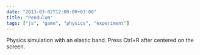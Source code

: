```yaml
---
date: "2013-03-02T12:00:00+03:00"
title: "Pendulum"
tags: ["js", "game", "physics", "experiment"]
---
```


Physics simulation with an elastic band. Press Ctrl+R after centered on the screen.

<!--more-->
<canvas id="view"></canvas>

<script>
TAU = Math.PI*2;
SCREEN = {x: 800, y: 640};

canvas = document.getElementById("view");
canvas.width = 800;
canvas.height = 640;
ctx = canvas.getContext("2d");

mouse = {
	pos : {x:SCREEN.x/2, y:SCREEN.y/2},
	size : 4,
	draw: function(ctx){
		ctx.fillStyle = "#f00";
		ctx.strokeStyle = "#ccc";
		ctx.lineWidth = 4;
		ctx.beginPath();
		ctx.arc(this.pos.x, this.pos.y, this.size, 0, TAU, 0);
		ctx.fill();
		ctx.stroke();
	}
};

canvas.onmousemove = function(e){
	mouse.pos = { 
		x: e.clientX - canvas.offsetLeft,	
		y: e.clientY - canvas.offsetTop
	};
};

gravity = -300;
points = 0;

ball = {
	pos : {x:SCREEN.x/2, y:SCREEN.y/2},
	speed : {x: 0, y: 0},
	controller : mouse,
	size : 10,
	weight : 2,
	tension : 0,
	draw : function(ctx){
		ctx.lineWidth = 10;

		if(this.controller){
			ctx.fillStyle = "#fff";
			ctx.strokeStyle = "hsla(" + 
				((Math.exp(-this.tension/2000)*120)|0) + 
				", 70%, 60%, 1.0)";
			ctx.beginPath();
			ctx.moveTo(this.pos.x, this.pos.y);
			ctx.lineTo(this.controller.pos.x, this.controller.pos.y);
			ctx.stroke();
		}

		ctx.lineWidth = 4;
		ctx.fillStyle = "#cfc";
		ctx.strokeStyle = "#ccc";
		ctx.beginPath();
		ctx.arc(this.pos.x, this.pos.y, this.size, 0, TAU, 0);
		ctx.fill();
		ctx.stroke();
	},
	update : function(dt){
		var f = { x: 0, y: -this.weight * gravity};

		this.tension = 0;
		if(this.controller){
			var dx = this.pos.x - this.controller.pos.x,
				dy = this.pos.y - this.controller.pos.y,
				dist = Math.sqrt(dx*dx + dy*dy),
				diff = Math.max(dist - 10, 0);

			this.tension = diff*25;

			f.x -= dx * this.tension / (dist + 1);
			f.y -= dy * this.tension / (dist + 1);

			if(this.tension > 10000){
				this.controller = null;
			}
		}

		this.speed.x += f.x * dt / this.weight;
		this.speed.y += f.y * dt / this.weight;
		this.speed.x *= 0.9999;
		this.speed.y *= 0.9999;
		this.pos.x += this.speed.x * dt;
		this.pos.y += this.speed.y * dt;
	}
};

var targets = [];

function mkTarget(){
	return {
		pos :{ x: (SCREEN.x-20)*Math.random() + 10 , 
			   y: (SCREEN.y-20)*Math.random() + 10 },
		size:Math.random()*10+5
	};
}

function distance(a, b){
	var dx = a.x - b.x, dy = a.y - b.y;
	return Math.sqrt(dx*dx + dy*dy);
}

for(var i = 0; i < 10; i += 1){
	targets.push(mkTarget());
}

function update(dt){
	ctx.fillStyle = "#000";
	ctx.fillRect(0, 0, SCREEN.x, SCREEN.y);	

	ball.update(dt);
	ball.draw(ctx);
	mouse.draw(ctx);

	for(var i = targets.length - 1; i >= 0; i -= 1){
		var target = targets[i],
			dist = distance(target.pos, ball.pos);

		ctx.fillStyle = "#fff";
		ctx.beginPath();
		ctx.arc(target.pos.x, target.pos.y, target.size, 0, TAU, 0);
		ctx.fill();

		if(dist < target.size + ball.size){
			points += target.size;
			ball.weight += target.size/14;
			ball.size += target.size/14;
			targets.splice(i, 1);
			targets.push(mkTarget());
		}
	}

	ctx.fillStyle = "#fff";
	ctx.font = "20px Georgia";
	ctx.fillText("POINTS: " + (points|0), 20, 20);
}

setInterval(function(){ update(33/1000); }, 33);
</script>